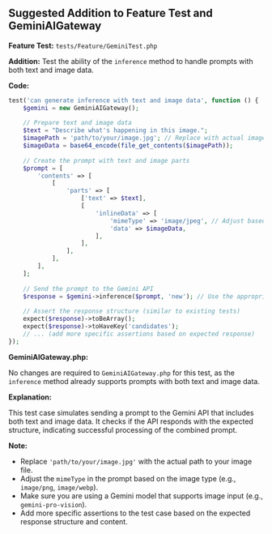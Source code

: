## Suggested Addition to Feature Test and GeminiAIGateway

**Feature Test:** `tests/Feature/GeminiTest.php`

**Addition:** Test the ability of the `inference` method to handle prompts with both text and image data.

**Code:**

```php
test('can generate inference with text and image data', function () {
    $gemini = new GeminiAIGateway();
    
    // Prepare text and image data
    $text = "Describe what's happening in this image.";
    $imagePath = 'path/to/your/image.jpg'; // Replace with actual image path
    $imageData = base64_encode(file_get_contents($imagePath));
    
    // Create the prompt with text and image parts
    $prompt = [
        'contents' => [
            [
                'parts' => [
                    ['text' => $text],
                    [
                        'inlineData' => [
                            'mimeType' => 'image/jpeg', // Adjust based on image type
                            'data' => $imageData,
                        ],
                    ],
                ],
            ],
        ],
    ];
    
    // Send the prompt to the Gemini API
    $response = $gemini->inference($prompt, 'new'); // Use the appropriate model
    
    // Assert the response structure (similar to existing tests)
    expect($response)->toBeArray();
    expect($response)->toHaveKey('candidates');
    // ... (add more specific assertions based on expected response)
});
```

**GeminiAIGateway.php:**

No changes are required to `GeminiAIGateway.php` for this test, as the `inference` method already supports prompts with
both text and image data.

**Explanation:**

This test case simulates sending a prompt to the Gemini API that includes both text and image data. It checks if the API
responds with the expected structure, indicating successful processing of the combined prompt.

**Note:**

- Replace `'path/to/your/image.jpg'` with the actual path to your image file.
- Adjust the `mimeType` in the prompt based on the image type (e.g., `image/png`, `image/webp`).
- Make sure you are using a Gemini model that supports image input (e.g., `gemini-pro-vision`).
- Add more specific assertions to the test case based on the expected response structure and content. 

